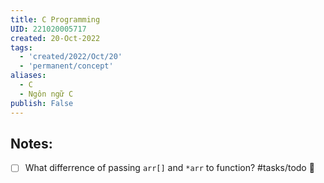 ```yaml
---
title: C Programming
UID: 221020005717
created: 20-Oct-2022
tags:
  - 'created/2022/Oct/20'
  - 'permanent/concept'
aliases:
  - C
  - Ngôn ngữ C
publish: False
---
```

## Notes:

- [ ] What differrence of passing `arr[]` and `*arr` to function? #tasks/todo 🔼 


